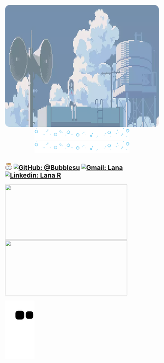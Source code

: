 <div align="center">
    <img max-width="800" height="400" style="opacity: 0.7; border-radius: 15px" src="sky2.webp"/>
    <img height="40" src="bubble.gif"/> <img height="40" src="bubble.gif"/>

</div>


## <img height="23" src="wings.webp"/>   [![GitHub: @Bubblesu](https://img.shields.io/github/followers/Bubblesu?label=follow&style=social)](https://github.com/) [![Gmail: Lana](https://img.shields.io/badge/Gmail-Lana-red)](mailto:milksuberry@gmail.com) [![Linkedin: Lana R](https://img.shields.io/badge/-Lana%20R-blue?style=flat-square&logo=Linkedin&logoColor=white&link=https://www.linkedin.com/in/lana-ramos-5410b7201/)](https://www.linkedin.com/in/lana-ramos-5410b7201/)

<div>
    <img height="180em" width="400em" src="https://github-readme-stats.vercel.app/api?username=bubblesu&show_icons=true&include_all_commits=true&count_private=true&custom_title=☁️MyStates"/> 
    <img height="180em" width="400em" src="https://github-readme-stats.vercel.app/api/top-langs/?username=bubblesu&layout=compact&langs_count=6&custom_title=☁️Languages"/>
</div>

![Snake animation](https://github.com/Bubblesu/Bubblesu/blob/output/github-contribution-grid-snake.svg)
